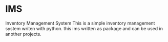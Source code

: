 # IMS
Inventory Management System
This is a simple inventory management system writen with python. this ims written as package
and can be used in another projects.
